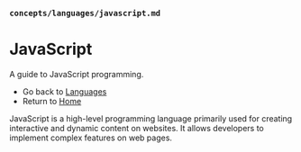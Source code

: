 ### `concepts/languages/javascript.md`

# JavaScript

A guide to JavaScript programming.

- Go back to [Languages](./index.md)
- Return to [Home](../../index.md)

JavaScript is a high-level programming language primarily used for creating interactive and dynamic content on websites. It allows developers to implement complex features on web pages.
